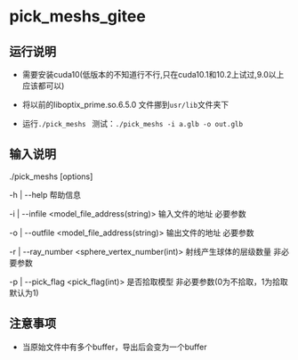 # pick_meshs_gitee

## 运行说明

- 需要安装cuda10(低版本的不知道行不行,只在cuda10.1和10.2上试过,9.0以上应该都可以)

- 将以前的liboptix_prime.so.6.5.0 文件挪到`usr/lib`文件夹下

- 运行`./pick_meshs `  测试：`./pick_meshs -i a.glb -o out.glb`


## 输入说明

./pick_meshs [options]

  -h  | --help	帮助信息

  -i  | --infile <model_file_address(string)>	输入文件的地址 必要参数

  -o  | --outfile <model_file_address(string)>	输出文件的地址 必要参数

   -r  | --ray_number <sphere_vertex_number(int)> 射线产生球体的层级数量 非必要参数 
   
   -p  | --pick_flag <pick_flag(int)> 是否拾取模型 非必要参数(0为不拾取，1为拾取  默认为1)

## 注意事项

- 当原始文件中有多个buffer，导出后会变为一个buffer
